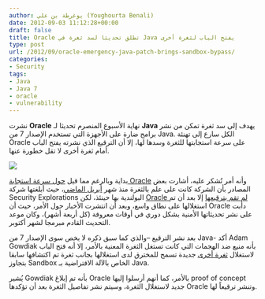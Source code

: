 ```yaml
---
author: يوغرطة بن علي (Youghourta Benali)
date: 2012-09-03 11:12:28+00:00
draft: false
title: Oracle تطلق تحديثا لسد ثغرة في Java يفتح الباب لثغرة أخرى
type: post
url: /2012/09/oracle-emergency-java-patch-brings-sandbox-bypass/
categories:
- Security
tags:
- Java
- Java 7
- oracle
- vulnerability
---
```


نشرت **Oracle** نهاية الأسبوع المنصرم تحديثا لـ **Java** يهدف إلى سد ثغرة تمكن من نشر برامج ضارة على الأجهزة التي تستخدم الإصدار 7 من Java. الكل سارع إلى تهنئة Oracle على سرعة استجابتها للثغرة وسدها لها، إلا أن الترقيع الذي نشرته يفتح الباب أمام ثغرة أخرى لا تقل خطورة عنها.




[![](http://www.it-scoop.com/wp-content/uploads/2012/09/java-patch.png)
](http://www.it-scoop.com/wp-content/uploads/2012/09/java-patch.png)




بداية وبالرغم مما قيل [حول سرعة استجابة Oracle](http://www.computerworld.com/s/article/9230786/Oracle_s_emergency_Java_patch_blocks_zero_day_exploits_researchers_confirm) وأنه أمر تُشكر عليه، أشارت بعض المصادر بأن الشركة كانت على علم بالثغرة منذ شهر [أبريل الماضي](http://seclists.org/bugtraq/2012/Aug/225)، حيث أبلغتها شركة Security Explorations البولندية بها حينئذ، لكن [Oracle لم تقم بترقيعها](https://blogs.oracle.com/security/entry/security_alert_for_cve_20121) إلا بعد أن تم استغلالها على نطاق واسع، وبعد أن انتشرت الأخبار حول الأمر، حيث أن Oracle دأبت على نشر تحديثاتها الأمنية بشكل دوري في أوقات معروفة (كل أربعة أشهر)، وكان موعد التحديث القادم مبرمجا لشهر أكتوبر.




بعد نشر الترقيع –والذي كما سبق ذكره لا يخص سوى الإصدار 7 من Java- أكد Adam Gowdiak بأنه منيع ضد الهجمات التي كانت تستغل الثغرة المعنية بالأمر، إلا أنه فتح الباب لاستغلال [ثغرة أخرى](http://seclists.org/bugtraq/2012/Aug/225) جديدة تسمح للمخترق لدى استغلالها بجانب ثغرة تم اكتشافها سابقا بتجاوز Sandbox الخاص بالآلة الافتراضية بـ Java.




يُشير Gowdiak بأنه تم إبلاغ Oracle بالأمر، كما أنهم أرسلوا إليها proof of concept جديد لاستغلال الثغرة، وسيتم نشر تفاصيل الثغرة بعد أن تؤكدها Oracle وتنشر ترقيعاً لها.

